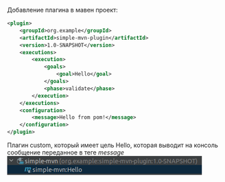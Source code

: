 Добавление плагина в мавен проект:
```xml
<plugin>
    <groupId>org.example</groupId>
    <artifactId>simple-mvn-plugin</artifactId>
    <version>1.0-SNAPSHOT</version>
    <executions>
        <execution>
            <goals>
                <goal>Hello</goal>
            </goals>
            <phase>validate</phase>
        </execution>
    </executions>
    <configuration>
        <message>Hello from pom!</message>
    </configuration>
</plugin>
```

Плагин custom, который имеет цель Hello, которая выводит на консоль сообщение переданное в теге *message*
![img_1.png](img_1.png)